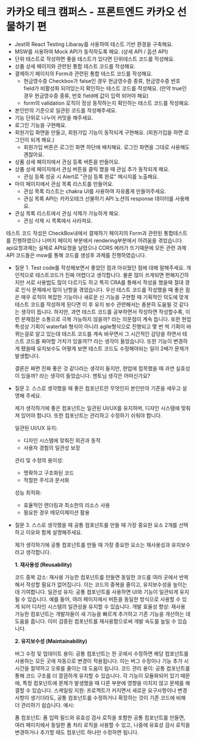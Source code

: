 # 카카오 테크 캠퍼스 - 프론트엔드 카카오 선물하기 편

- Jest와 React Testing Libaray를 사용하여 테스트 기반 환경을 구축해요.
- MSW를 사용하여 Mock API가 동작하도록 해요. (상세 API / 옵션 API)
- 단위 테스트로 작성하면 좋을 테스트가 있다면 단위테스트 코드를 작성해요.
- 상품 상세 페이지와 관련된 통합 테스트 코드를 작성해요.
- 결제하기 페이지의 Form과 관련된 통합 테스트 코드를 작성해요.
  - 현금영수증 Checkbox가 false인 경우 현금영수증 종류, 현금영수증 번호 field가 비활성화 되어있는지 확인하는 테스트 코드를 작성해요. (만약 true인 경우 현금영수증 종류, 번호 field에 값이 입력 되어야 해요)
  - form의 validation 로직이 정상 동작하는지 확인하는 테스트 코드를 작성해요.
- 본인만의 기준으로 일관된 코드를 작성해주세요.
- 기능 단위로 나누어 커밋을 해주세요.
- 로그인 기능을 구현해요.
- 회원가입 화면을 만들고, 회원가입 기능이 동작되게 구현해요. (회원가입을 하면 로그인이 되게 해요.)
  - 회원가입 버튼은 로그인 화면 하단에 배치해요. 로그인 화면을 그대로 사용해도 괜찮아요.
- 상품 상세 페이지에서 관심 등록 버튼을 만들어요.
- 상품 상세 페이지에서 관심 버튼을 클릭 했을 때 관심 추가 동작되게 해요.
  - 관심 등록 성공 시 Alert로 "관심 등록 완료" 메시지를 노출해요.
- 마이 페이지에서 관심 목록 리스트를 만들어요.
  - 관심 목록 리스트는 chakra UI를 사용하여 자유롭게 만들어주세요.
  - 관심 목록 API는 카카오테크 선물하기 API 노션의 response 데이터를 사용해요.
- 관심 목록 리스트에서 관심 삭제가 가능하게 해요.
  - 관심 삭제 시 목록에서 사라져요.

테스트 코드 작성은 CheckBox내에서 결제하기 페이지의 Form과 관련된 통합테스트를 진행하였으나 나머지 페이지 부분에서 rendering부분에서 어려움을 겪었습니다.
api요청과제는 실제로 API요청을 날렸으나 CORS 에러가 뜨기때문에 모든 관련 과제 API 코드들은 msw를 통해 코드를 생성후 과제를 진행하였습니다.

- 질문 1. Test code를 작성해보면서 좋았던 점과 아쉬웠던 점에 대해 말해주세요.
  개인적으로 테스트코드가 진짜 어렵다고 생각합니다. 물론 많이 쓰게되면 편해지긴하지만 서로 사용법도 많이 다르기도 하고 특히 CRA를 통해서 작성을 했을때
  절대 경로 인식 문제에서 많이 난항을 겪었습니다.
  우선 테스트 코드를 작성했을 때 좋은 점은 매우 로직이 복잡한 기능이나 새로운 신 기능을 구현할 때 기획적인 의도에 맞게 테스트 코드를 작성하게 된다면
  이 후 유지 보수 관련해서는 충분히 도움될 것 같다는 생각이 듭니다.
  하지만, 과연 테스트 코드를 공부하면서 작성하면 작성할수록, 이런 문제점은 소통으로 극복 가능하지 않을까? 라는 의문점이 계속 듭니다. 또한 현업 특성상
  기획이 waterfall 형식이 아니라 agile형식으로 진행되고 몇 번 씩 기획이 바뀌는걸로 알고 있는데 테스트 코드를 계속 바꾸면서 그 시간적인 감당을 하면서
  테스트 코드를 짜야할 가치가 있을까?? 라는 생각이 들었습니다. 또한 기능이 변경하게 됐을때 유지보수도 어떻게 보면 테스트 코드도 수정해야되는 일이 2배가
  문제가 발생합니다.

  결론은 짜면 진짜 좋은 것 같다라는 생각이 들지만, 현업에 접목했을 때 과연 실효성이 있을까? 라는 생각이 들었습니다.
  멘토님 생각은 어떠신가요?

- 질문 2. 스스로 생각했을 때 좋은 컴포넌트란 무엇인지 본인만의 기준을 세우고 설명해 주세요.

  제가 생각하기에 좋은 컴포넌트는 일관된 UI/UX를 유지하며, 디자인 시스템에 맞춰져 있어야 합니다.
  또한 컴포넌트는 관리하고 수정하기 쉬워야 합니다.

  일관된 UI/UX 유지:

  - 디자인 시스템에 맞춰진 외관과 동작
  - 사용자 경험의 일관성 보장

  관리 및 수정의 용이성:

  - 명확하고 구조화된 코드
  - 적절한 주석과 문서화

  성능 최적화:

  - 효율적인 렌더링과 최소한의 리소스 사용
  - 필요한 경우 메모이제이션 활용

- 질문 3. 스스로 생각했을 때 공통 컴포넌트를 만들 때 가장 중요한 요소 2개를 선택하고 이유와 함께 설명해주세요.

  제가 생각하기에 공통 컴포넌트를 만들 때 가장 중요한 요소는 재사용성과 유지보수라고 생각합니다.

  **1. 재사용성 (Reusability)**

  코드 중복 감소: 재사용 가능한 컴포넌트를 만들면 동일한 코드를 여러 곳에서 반복해서 작성할 필요가 없어집니다. 이는 코드의 중복을 줄이고, 유지보수성을 높이는 데 기여합니다.
  일관성 유지: 공통 컴포넌트를 사용하면 UI와 기능이 일관되게 유지될 수 있습니다. 예를 들어, 여러 페이지에서 버튼을 동일한 방식으로 사용할 수 있게 되어 디자인 시스템의 일관성을 유지할 수 있습니다.
  개발 효율성 향상: 재사용 가능한 컴포넌트는 개발자들이 새 기능을 빠르게 추가하고 기존 기능을 개선하는 데 도움을 줍니다. 이미 검증된 컴포넌트를 재사용함으로써 개발 속도를 높일 수 있습니다.

  **2. 유지보수성 (Maintainability)**

  버그 수정 및 업데이트 용이: 공통 컴포넌트는 한 곳에서 수정하면 해당 컴포넌트를 사용하는 모든 곳에 자동으로 변경이 적용됩니다. 이는 버그 수정이나 기능 추가 시 시간을 절약하고 오류를 줄이는 데 도움이 됩니다.
  코드 관리 용이: 공통 컴포넌트를 통해 코드 구조를 더 깔끔하게 유지할 수 있습니다. 각 기능이 모듈화되어 있기 때문에, 특정 컴포넌트에 문제가 발생했을 때 다른 부분에 영향을 미치지 않고 문제를 해결할 수 있습니다.
  스케일링 지원: 프로젝트가 커지면서 새로운 요구사항이나 변경 사항이 생기더라도, 공통 컴포넌트를 수정하거나 확장하는 것이 기존 코드에 비해 더 관리하기 쉽습니다.
  예시:

  폼 컴포넌트: 폼 입력 필드와 유효성 검사 로직을 포함한 공통 컴포넌트를 만들면, 여러 페이지에서 동일한 폼 처리 로직을 사용할 수 있고, 나중에 유효성 검사 로직을 변경하거나 추가할 때도 컴포넌트 하나만 수정하면 됩니다.
